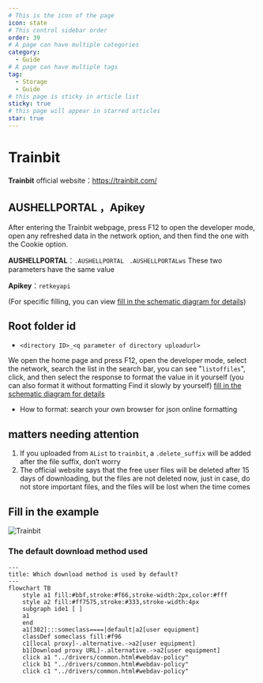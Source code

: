 ```yaml
---
# This is the icon of the page
icon: state
# This control sidebar order
order: 39
# A page can have multiple categories
category:
  - Guide
# A page can have multiple tags
tag:
  - Storage
  - Guide
# this page is sticky in article list
sticky: true
# this page will appear in starred articles
star: true
---
```

# Trainbit

**Trainbit** official website：https://trainbit.com/

## **AUSHELLPORTAL ，Apikey**

After entering the Trainbit webpage, press F12 to open the developer mode, open any refreshed data in the network option, and then find the one with the Cookie option.

**AUSHELLPORTAL**：`.AUSHELLPORTAL` ` .AUSHELLPORTALws` These two parameters have the same value

**Apikey**：`retkeyapi`

(For specific filling, you can view [fill in the schematic diagram for details](#fill-in-the-example))



## **Root folder id**

- `<directory ID>_<q parameter of directory uploadurl>`

We open the home page and press F12, open the developer mode, select the network, search the list in the search bar, you can see "`listoffiles`", click, and then select the response to format the value in it yourself (you can also format it without formatting Find it slowly by yourself) [fill in the schematic diagram for details](#fill-in-the-example)

- How to format: search your own browser for json online formatting

## **matters needing attention**

1. If you uploaded from `AList` to `trainbit`, a `.delete_suffix` will be added after the file suffix, don’t worry
2. The official website says that the free user files will be deleted after 15 days of downloading, but the files are not deleted now, just in case, do not store important files, and the files will be lost when the time comes



## **Fill in the example**

![Trainbit](/img/drivers/trainbit/Trainbit-1.png)



### **The default download method used**

```mermaid
---
title: Which download method is used by default?
---
flowchart TB
    style a1 fill:#bbf,stroke:#f66,stroke-width:2px,color:#fff
    style a2 fill:#ff7575,stroke:#333,stroke-width:4px
    subgraph ide1 [ ]
    a1
    end
    a1[302]:::someclass====|default|a2[user equipment]
    classDef someclass fill:#f96
    c1[local proxy]-.alternative.->a2[user equipment]
    b1[Download proxy URL]-.alternative.->a2[user equipment]
    click a1 "../drivers/common.html#webdav-policy"
    click b1 "../drivers/common.html#webdav-policy"
    click c1 "../drivers/common.html#webdav-policy"
```
